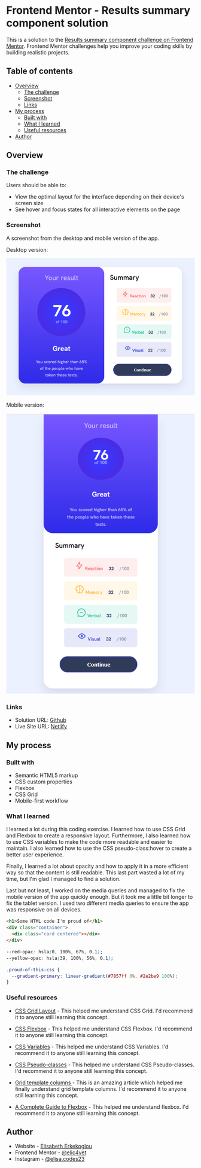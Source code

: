 # Frontend Mentor - Results summary component solution

This is a solution to the [Results summary component challenge on Frontend Mentor](https://www.frontendmentor.io/challenges/results-summary-component-CE_K6s0maV). Frontend Mentor challenges help you improve your coding skills by building realistic projects.

## Table of contents

- [Overview](#overview)
  - [The challenge](#the-challenge)
  - [Screenshot](#screenshot)
  - [Links](#links)
- [My process](#my-process)
  - [Built with](#built-with)
  - [What I learned](#what-i-learned)
  - [Useful resources](#useful-resources)
- [Author](#author)

## Overview

### The challenge

Users should be able to:
- View the optimal layout for the interface depending on their device's screen size
- See hover and focus states for all interactive elements on the page

### Screenshot

A screenshot from the desktop and mobile version of the app.

Desktop version:

![](./assets/images/Desktop-App.png)

Mobile version:

![](./assets/images/mobile-App.png)

### Links

- Solution URL: [Github](https://github.com/elic4vet/results-component)
- Live Site URL: [Netlify](https://results-summary23.netlify.app/)

## My process

### Built with

- Semantic HTML5 markup
- CSS custom properties
- Flexbox
- CSS Grid
- Mobile-first workflow

### What I learned

I learned a lot during this coding exercise. I learned how to use CSS Grid and Flexbox to create a responsive layout. Furthermore, I also learned how to use CSS variables to make the code more readable and easier to maintain. I also learned how to use the CSS pseudo-class:hover to create a better user experience.

Finally, I learned a lot about opacity and how to apply it in a more efficient way so that the content is still readable. This last part wasted a lot of my time, but I'm glad I managed to find a solution.

Last but not least, I worked on the media queries and managed to fix the mobile version of the app quickly enough. But it took me a little bit longer to fix the tablet version. I used two different media queries to ensure the app was responsive on all devices.

```html
<h1>Some HTML code I'm proud of</h1>
<div class="container">
  <div class="card centered"></div>
</div>
```

```css
--red-opac: hsla(0, 100%, 67%, 0.1);
--yellow-opac: hsla(39, 100%, 56%, 0.1);
```

```css
.proud-of-this-css {
  --gradient-primary: linear-gradient(#7857ff 0%, #2e2be9 100%);
}
```

### Useful resources

- [CSS Grid Layout](https://developer.mozilla.org/en-US/docs/Web/CSS/CSS_Grid_Layout) - This helped me understand CSS Grid. I'd recommend it to anyone still learning this concept.

- [CSS Flexbox](https://developer.mozilla.org/en-US/docs/Web/CSS/CSS_Flexible_Box_Layout/Basic_Concepts_of_Flexbox) - This helped me understand CSS Flexbox. I'd recommend it to anyone still learning this concept.

- [CSS Variables](https://developer.mozilla.org/en-US/docs/Web/CSS/Using_CSS_custom_properties) - This helped me understand CSS Variables. I'd recommend it to anyone still learning this concept.

- [CSS Pseudo-classes](https://developer.mozilla.org/en-US/docs/Web/CSS/Pseudo-classes) - This helped me understand CSS Pseudo-classes. I'd recommend it to anyone still learning this concept.

- [Grid template columns ](https://developer.mozilla.org/en-US/docs/Web/CSS/grid-template-columns) - This is an amazing article which helped me finally understand grid template columns. I'd recommend it to anyone still learning this concept.

- [A Complete Guide to Flexbox](https://css-tricks.com/snippets/css/a-guide-to-flexbox/) - This helped me understand flexbox. I'd recommend it to anyone still learning this concept.

## Author

- Website - [Elisabeth Erkekoglou ](https://www.linkedin.com/in/eerkekoglou/)
- Frontend Mentor - [@elic4vet](https://www.frontendmentor.io/profile/elic4vet)
- Instagram - [@elisa.codes23](https://www.instagram.com/elisa.codes23/)
